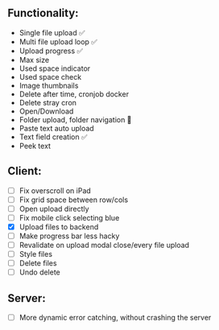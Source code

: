 ## Functionality:

- Single file upload ✅
- Multi file upload loop ✅
- Upload progress ✅
- Max size
- Used space indicator
- Used space check
- Image thumbnails
- Delete after time, cronjob docker
- Delete stray cron
- Open/Download
- Folder upload, folder navigation 🤔
- Paste text auto upload
- Text field creation ✅
- Peek text

## Client:

- [ ] Fix overscroll on iPad
- [ ] Fix grid space between row/cols
- [ ] Open upload directly
- [ ] Fix mobile click selecting blue
- [x] Upload files to backend
- [ ] Make progress bar less hacky
- [ ] Revalidate on upload modal close/every file upload
- [ ] Style files
- [ ] Delete files
- [ ] Undo delete

## Server:

- [ ] More dynamic error catching, without crashing the server
